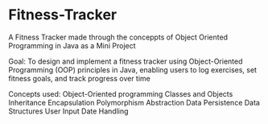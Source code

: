 # Fitness-Tracker

A Fitness Tracker made through the conceppts of Object Oriented Programming in Java as a Mini Project

Goal:
To design and implement a fitness tracker using Object-Oriented Programming (OOP) principles in Java, enabling users to log exercises, set fitness goals, and track progress over time

Concepts used:
Object-Oriented programming
Classes and Objects
Inheritance
Encapsulation
Polymorphism
Abstraction
Data Persistence
Data Structures
User Input
Date Handling
